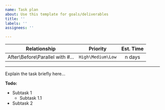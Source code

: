 ```yaml
---
name: Task plan
about: Use this template for goals/deliverables
title: ''
labels: ''
assignees: ''

---
```


| Relationship | Priority | Est. Time |
| :--: | :--: | :--: |
| After\Before\Parallel with #... | `High\Medium\Low` | n days |
---

Explain the task briefly here...

**Todo:**
- Subtask 1
  - Subtask 1.1
- Subtask 2
